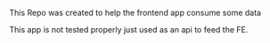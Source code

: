 This Repo was created to help the frontend app consume some data

This app is not tested properly just used as an api to feed the FE.
